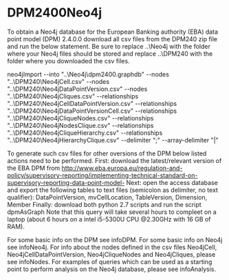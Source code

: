 # DPM2400Neo4j
To obtain a Neo4j database for the European Banking authority (EBA) data point model (DPM) 2.4.0.0 download all csv files from the DPM240 zip file and run the below statement.
Be sure to replace ..\Neo4j with the folder where your Neo4j files should be stored and replace ..\DPM240 with the folder where you downloaded the csv files.

neo4jImport --into "..\Neo4j\dpm2400.graphdb" --nodes "..\DPM240\Neo4jCell.csv" --nodes "..\DPM240\Neo4jDataPointVersion.csv" --nodes "..\DPM240\Neo4jCliques.csv" --relationships "..\DPM240\Neo4jCellDataPointVersion.csv" --relationships "..\DPM240\Neo4jDataPointVersionCell.csv" --relationships "..\DPM240\Neo4jCliqueNodes.csv" --relationships "..\DPM240\Neo4jNodesClique.csv" --relationships "..\DPM240\Neo4jCliqueHierarchy.csv" --relationships "..\DPM240\Neo4jHierarchyClique.csv" --delimiter ";" --array-delimiter "|"

To generate such csv files for other oversions of the DPM below listed actions need to be performed.
First: download the latest/relevant version of the EBA DPM from http://www.eba.europa.eu/regulation-and-policy/supervisory-reporting/implementing-technical-standard-on-supervisory-reporting-data-point-model-
Next: open the access database and export the following tables to text files (semicolon as delimiter, no text qualifier): DataPointVersion, mvCellLocation, TableVersion, Dimension, Member
Finally: download both python 2.7 scripts and run the script dpmAsGraph
Note that this query will take several hours to compleet on a laptop (about 6 hours on a intel i5-5300U CPU @2.30GHz with 16 GB of RAM).

For some basic info on the DPM see infoDPM.
For some basic info on Neo4j see infoNeo4j.
For info about the nodes defined in the csv files Neo4jCell, Neo4jCellDataPointVersion, Neo4jCliqueNodes and Neo4jCliques, please see infoNodes.
For examples of queries which can be used as a starting point to perform analysis on the Neo4j database, please see infoAnalysis.


